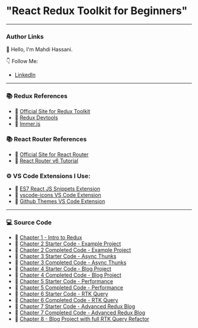 # "React Redux Toolkit for Beginners"


---

### Author Links

👋 Hello, I'm Mahdi Hassani.


👇 Follow Me:
- [LinkedIn](https://www.linkedin.com/in/mim-hassani/)

---

### 📚 Redux References

- 🔗 [Official Site for Redux Toolkit](https://redux-toolkit.js.org/)
- 🔗 [Redux Devtools](https://github.com/reduxjs/redux-devtools)
- 🔗 [Immer.js](https://immerjs.github.io/immer/)

### 📚 React Router References

- 🔗 [Official Site for React Router](https://reactrouter.com/docs/en/v6)
- 🔗 [React Router v6 Tutorial](https://github.com/gitdagray/react_router_v6)

### ⚙ VS Code Extensions I Use:

- 🔗 [ES7 React JS Snippets Extension](https://marketplace.visualstudio.com/items?itemName=dsznajder.es7-react-js-snippets)
- 🔗 [vscode-icons VS Code Extension](https://marketplace.visualstudio.com/items?itemName=vscode-icons-team.vscode-icons)
- 🔗 [Github Themes VS Code Extension](https://marketplace.visualstudio.com/items?itemName=GitHub.github-vscode-theme)

---

### 💻 Source Code

- 🔗 [Chapter 1 - Intro to Redux](https://github.com/mahdihassani12/react_redux_rtk_query/tree/main/lesson-1)
- 🔗 [Chapter 2 Starter Code - Example Project]()
- 🔗 [Chapter 2 Completed Code - Example Project]()
- 🔗 [Chapter 3 Starter Code - Async Thunks]()
- 🔗 [Chapter 3 Completed Code - Async Thunks]()
- 🔗 [Chapter 4 Starter Code - Blog Project]()
- 🔗 [Chapter 4 Completed Code - Blog Project]()
- 🔗 [Chapter 5 Starter Code - Performance]()
- 🔗 [Chapter 5 Completed Code - Performance]()
- 🔗 [Chapter 6 Starter Code - RTK Query]()
- 🔗 [Chapter 6 Completed Code - RTK Query]()
- 🔗 [Chapter 7 Starter Code - Advanced Redux Blog]()
- 🔗 [Chapter 7 Completed Code - Advanced Redux Blog]()
- 🔗 [Chapter 8 - Blog Project with full RTK Query Refactor]()
